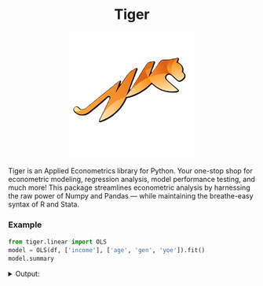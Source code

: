 <h1 align="center">Tiger</h1>
<p align="center">
  <img src="assets/tiger_nobg.png" />
</p>

Tiger is an Applied Econometrics library for Python. Your one-stop shop for econometric modeling, regression analysis, model performance testing, and much more! This package streamlines econometric analysis by harnessing the raw power of Numpy and Pandas — while maintaining the breathe-easy syntax of R and Stata.

### Example
```python
from tiger.linear import OLS
model = OLS(df, ['income'], ['age', 'gen', 'yoe']).fit()
model.summary
```
<details>
  <summary>Output:</summary>

  ```
                            OLS Regression Results
==============================================================================
Dep. Variable:                 income   R-squared:                       0.992
Model:                            OLS   Adj. R-squared:                  0.966
Method:                 Least Squares   F-statistic:                     39.13
Date:                Sun, 10 Nov 2024   Prob (F-statistic):              0.117
Time:                        01:27:02   Log-Likelihood:                -47.390
No. Observations:                   5   AIC:                             102.8
Df Residuals:                       1   BIC:                             101.2
Df Model:                           3
Covariance Type:            nonrobust
==============================================================================
                 coef    std err          t      P>|t|      [0.025      0.975]
------------------------------------------------------------------------------
const      -4.875e+04   2.55e+04     -1.914      0.306   -3.72e+05    2.75e+05
age         2916.6667    721.688      4.041      0.154   -6253.247    1.21e+04
gen        -1.667e+04   8660.254     -1.925      0.305   -1.27e+05    9.34e+04
yoe          833.3333   3145.764      0.265      0.835   -3.91e+04    4.08e+04
==============================================================================
Omnibus:                          nan   Durbin-Watson:                   2.531
Prob(Omnibus):                    nan   Jarque-Bera (JB):                0.665
Skew:                          -0.222   Prob(JB):                        0.717
Kurtosis:                       1.270   Cond. No.                         320.
==============================================================================

Notes:
[1] Standard Errors assume that the covariance matrix of the errors is correctly specified.
```
</details>

